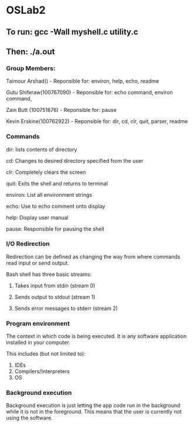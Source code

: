 # OSLab2

## To run: gcc -Wall myshell.c utility.c
## Then: ./a.out

### Group Members: 
Taimour Arshad() - Reponsible for: environ, help, echo, readme

Gutu Shiferaw(100767090) - Reponsible for: echo command, environ command,

Zain Butt (100751676) - Reponsible for: pause

Kevin Erskine(100762922) - Reponsible for: dir, cd, clr, quit, parser, readme


### Commands
dir: lists contents of directory

cd: Changes to desired directory specified from the user

clr: Completely clears the screen

quit: Exits the shell and returns to terminal

environ: List all environment strings

echo: Use to echo comment onto display

help: Display user manual

pause: Responsible for pausing the shell

### I/O Redirection
Redirection can be defined as changing the way from where commands read input or send output. 

Bash shell has three basic streams:

1. Takes input from stdin (stream 0)

2. Sends output to stdout (stream 1)

3. Sends error messages to stderr (stream 2)

### Program environment
The context in which code is being executed. It is any software application installed in your computer. 

This includes (but not limited to):

1. IDEs
2. Compilers/Interpreters
3. OS

### Background execution
Background execution is just letting the app code run in the background while it is not in the foreground. This means that the user is currently not using the software.


